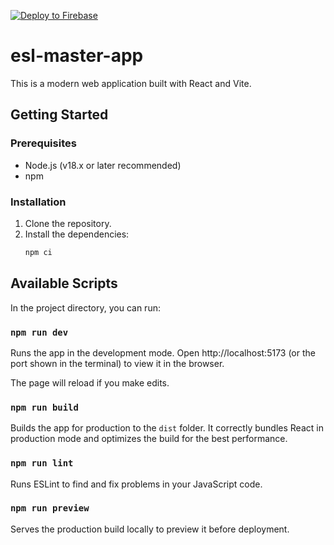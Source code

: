 [![Deploy to Firebase](https://github.com/BAHZ/ESL-Pathway-A/actions/workflows/firebase-hosting-merge.yml/badge.svg)](https://github.com/BAHZ/ESL-Pathway-A/actions/workflows/firebase-hosting-merge.yml)
# esl-master-app

This is a modern web application built with React and Vite.

## Getting Started

### Prerequisites

*   Node.js (v18.x or later recommended)
*   npm

### Installation

1.  Clone the repository.
2.  Install the dependencies:
    ```sh
    npm ci
    ```

## Available Scripts

In the project directory, you can run:

### `npm run dev`

Runs the app in the development mode.
Open http://localhost:5173 (or the port shown in the terminal) to view it in the browser.

The page will reload if you make edits.

### `npm run build`

Builds the app for production to the `dist` folder.
It correctly bundles React in production mode and optimizes the build for the best performance.

### `npm run lint`

Runs ESLint to find and fix problems in your JavaScript code.

### `npm run preview`

Serves the production build locally to preview it before deployment.

<!-- This is a test for preview deploy -->

